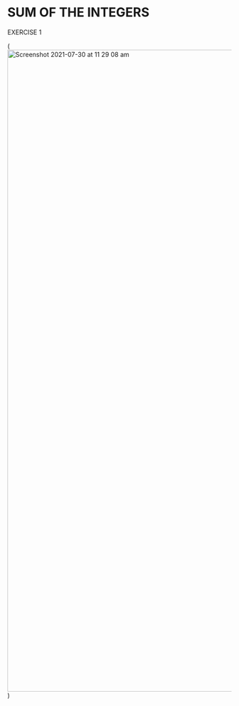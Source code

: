 # SUM OF THE INTEGERS
EXERCISE 1

(<img width="1440" alt="Screenshot 2021-07-30 at 11 29 08 am" src="https://user-images.githubusercontent.com/75560289/127643103-e78fa7ff-22b2-43bb-aa39-4ba5fdb3eca0.png">)
